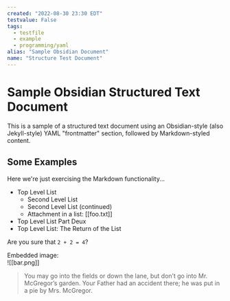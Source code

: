 ```yaml
---
created: "2022-08-30 23:30 EDT"
testvalue: False
tags:
  - testfile
  - example
  - programming/yaml
alias: "Sample Obsidian Document"
name: "Structure Test Document"
---
```

# Sample Obsidian Structured Text Document
This is a sample of a structured text document using an Obsidian-style
(also Jekyll-style) YAML "frontmatter" section, followed by
Markdown-styled content.

## Some Examples
Here we're just exercising the Markdown functionality...

- Top Level List
  - Second Level List
  - Second Level List (continued)
  - Attachment in a list: [[foo.txt]]
- Top Level List Part Deux
- Top Level List: The Return of the List

Are you sure that `2 + 2 = 4`?

Embedded image:  
![[bar.png]]

> You may go into the fields or down the lane, but don’t go into
> Mr. McGregor’s garden. Your Father had an accident there; he was put
> in a pie by Mrs. McGregor.
